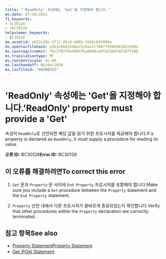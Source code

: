 ```yaml
---
title: "'ReadOnly' 속성에는 'Get'을 지정해야 합니다."
ms.date: 07/20/2015
f1_keywords:
- bc30126
- vbc30126
helpviewer_keywords:
- BC30126
ms.assetid: a522c39e-1f11-45c8-a00b-3546c842909a
ms.openlocfilehash: a2b3a566254bec5c0aa7c7b0779366d41052549a
ms.sourcegitcommit: f8c270376ed905f6a8896ce0fe25b4f4b38ff498
ms.translationtype: MT
ms.contentlocale: ko-KR
ms.lasthandoff: 06/04/2020
ms.locfileid: "84380252"
---
```

# <a name="readonly-property-must-provide-a-get"></a><span data-ttu-id="b2413-102">'ReadOnly' 속성에는 'Get'을 지정해야 합니다.</span><span class="sxs-lookup"><span data-stu-id="b2413-102">'ReadOnly' property must provide a 'Get'</span></span>
<span data-ttu-id="b2413-103">속성이 `ReadOnly`로 선언되면 해당 값을 읽기 위한 프로시저를 제공해야 합니다.</span><span class="sxs-lookup"><span data-stu-id="b2413-103">If a property is declared as `ReadOnly`, it must supply a procedure for reading its value.</span></span>  
  
 <span data-ttu-id="b2413-104">**오류 ID:** BC30126</span><span class="sxs-lookup"><span data-stu-id="b2413-104">**Error ID:** BC30126</span></span>  
  
## <a name="to-correct-this-error"></a><span data-ttu-id="b2413-105">이 오류를 해결하려면</span><span class="sxs-lookup"><span data-stu-id="b2413-105">To correct this error</span></span>  
  
1. <span data-ttu-id="b2413-106">`Get` 문과 `Property` 문 사이에 `End Property` 프로시저를 포함해야 합니다.</span><span class="sxs-lookup"><span data-stu-id="b2413-106">Make sure you include a `Get` procedure between the `Property` statement and the `End Property` statement.</span></span>  
  
2. <span data-ttu-id="b2413-107">`Property` 선언 내에서 다른 프로시저가 올바르게 종료되었는지 확인합니다.</span><span class="sxs-lookup"><span data-stu-id="b2413-107">Verify that other procedures within the `Property` declaration are correctly terminated.</span></span>  
  
## <a name="see-also"></a><span data-ttu-id="b2413-108">참고 항목</span><span class="sxs-lookup"><span data-stu-id="b2413-108">See also</span></span>

- [<span data-ttu-id="b2413-109">Property Statement</span><span class="sxs-lookup"><span data-stu-id="b2413-109">Property Statement</span></span>](../language-reference/statements/property-statement.md)
- [<span data-ttu-id="b2413-110">Get 문</span><span class="sxs-lookup"><span data-stu-id="b2413-110">Get Statement</span></span>](../language-reference/statements/get-statement.md)
